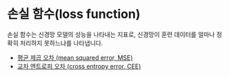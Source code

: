 # 손실 함수(loss function)

손실 함수는 신경망 모델의 성능을 나타내는 지표로, 신경망이 훈련 데이터를 얼마나 정확히 처리하지 못하느냐를 나타냅니다.

- [평균 제곱 오차 (mean squared error, MSE)](mean_squared_error.md)
- [교차 엔트로피 오차 (cross entropy error, CEE)](cross_entropy_error.md)